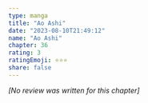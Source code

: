 ```yaml
---
type: manga
title: "Ao Ashi"
date: "2023-08-10T21:49:12"
name: "Ao Ashi"
chapter: 36
rating: 3
ratingEmoji: ⭐️⭐️⭐️
share: false
---
```


_[No review was written for this chapter]_
